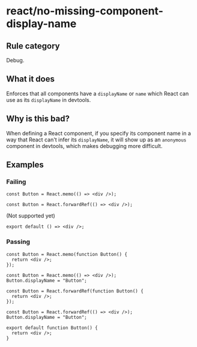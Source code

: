 # react/no-missing-component-display-name

## Rule category

Debug.

## What it does

Enforces that all components have a `displayName` or `name` which React can use as its `displayName` in devtools.

## Why is this bad?

When defining a React component, if you specify its component name in a way that React can't infer its `displayName`, it will show up as an `anonymous` component in devtools, which makes debugging more difficult.

## Examples

### Failing

```tsx
const Button = React.memo(() => <div />);
```

```tsx
const Button = React.forwardRef(() => <div />);
```

(Not supported yet)

```tsx
export default () => <div />;
```

### Passing

```tsx
const Button = React.memo(function Button() {
  return <div />;
});
```

```tsx
const Button = React.memo(() => <div />);
Button.displayName = "Button";
```

```tsx
const Button = React.forwardRef(function Button() {
  return <div />;
});
```

```tsx
const Button = React.forwardRef(() => <div />);
Button.displayName = "Button";
```

```tsx
export default function Button() {
  return <div />;
}
```
